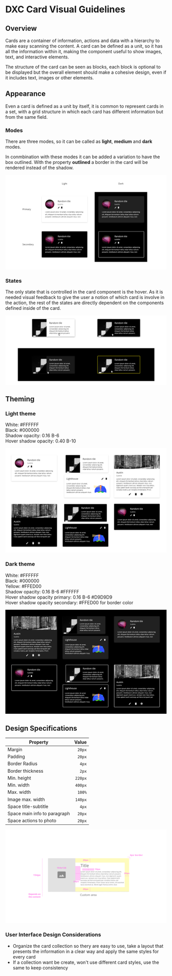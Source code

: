 # DXC Card Visual Guidelines

## Overview

Cards are a container of information, actions and data with a hierarchy to make easy scanning the content. 
A card can be defined as a unit, so it has all the information within it, making the component useful to show images, text, and interactive elements.

The structure of the card can be seen as blocks, each block is optional to be displayed but the overall element should make a cohesive design, even if it includes text, images or other elements.

## Appearance

Even a card is defined as a unit by itself, it is common to represent cards in a set, with a grid structure in which each card has different information but from the same field. 


### Modes

There are three modes, so it can be called as __light__, __medium__ and __dark__ modes.

In conmbination with these modes it can be added a variation to have the box outlined. With the property __outlined__ a border in the card will be rendered instead of the shadow. 

![Card modes](images/card_modes.png)

### States

The only state that is controlled in the card component is the hover. As it is needed visual feedback to give the user a notion of which card is involve in the action, the rest of the states are directly dependent on the components defined inside of the card.

![Card states](images/card_states.png)

## Theming

### Light theme

White: #FFFFFF  
Black: #000000  
Shadow opacity: 0.16 B-6  
Hover shadow opacity: 0.40 B-10

![Card modes for light theme](images/card_mode_light.png)

### Dark theme

White: #FFFFFF  
Black: #000000  
Yellow: #FFED00  
Shadow opacity: 0.16 B-6 #FFFFFF  
Hover shadow opacity primary: 0.16 B-6 #D9D9D9  
Hover shadow opacity secondary: #FFED00 for border color

![Card modes for dark theme](images/card_mode_dark.png)

## Design Specifications

| Property           | Value|
|--------------------|------:|
| Margin            | `20px` |
| Padding           | `20px` |
| Border Radius | `4px` |
| Border thickness| `2px` |
| Min. height| `220px` |
| Min. width | `400px` |
| Max. width | `100%` |
| Image max. width   | `140px` |
| Space title-subtitle   | `4px` |
| Space main info to paragraph  | `20px` |
| Space actions to photo  | `20px` |


![Card specifications](images/card_specs_2.png)


### User Interface Design Considerations

- Organize the card collection so thery are easy to use, take a layout that presents the information in a clear way and apply the same styles for every card
- If a collection want be create, won't use different card styles, use the same to keep consistency